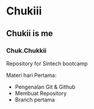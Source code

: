 # Chukiii
## Chukii is me  
### Chuk.Chukkii
Repository for Sintech bootcamp  

Materi hari Pertama:
  - Pengenalan Git & Github
  - Membuat Repository
  - Branch pertama


